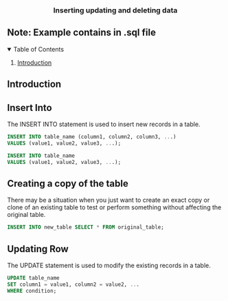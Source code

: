 <div align="center">
  <h3 align="center">Inserting updating and deleting data</h3>
</div>

## Note: Example contains in .sql file

<details open>
  <summary>Table of Contents</summary>
  <ol>
    <li>
      <a href="#introduction">Introduction</a>
    </li>
  </ol>
</details>

## Introduction

## Insert Into
The INSERT INTO statement is used to insert new records in a table.

```sql
INSERT INTO table_name (column1, column2, column3, ...)
VALUES (value1, value2, value3, ...);
```

```sql
INSERT INTO table_name
VALUES (value1, value2, value3, ...);
```
## Creating a copy of the table
There may be a situation when you just want to create an exact copy or clone of an existing table to test or perform something without affecting the original table.

```sql
INSERT INTO new_table SELECT * FROM original_table;
```
## Updating Row
The UPDATE statement is used to modify the existing records in a table.

```sql
UPDATE table_name
SET column1 = value1, column2 = value2, ...
WHERE condition;
```



